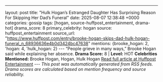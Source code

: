 ---
layout: post
title: "Hulk Hogan’s Estranged Daughter Has Surprising Reason For Skipping Her Dad’s Funeral"
date: 2025-08-07 12:38:48 +0000
categories: gossip
tags: [hogan, source-huffpost_entertainment, drama-hot]
drama_score: 8
primary_celebrity: hogan
source: huffpost_entertainment
source_url: "https://www.huffpost.com/entry/brooke-hogan-skips-dad-hulk-hogan-funeral_n_68936636e4b0d3424bc47638"
mentions: {brooke_hogan: 2, 'hogan: 4, 'hulk_hogan: 2} --- “People grieve in many ways,” Brooke Hogan said while explaining her absence. **Drama Score:** 8 | **Level:** HOT **Celebrities Mentioned:** Brooke Hogan, Hogan, Hulk Hogan [Read full article at Huffpost Entertainment](https://www.huffpost.com/entry/brooke-hogan-skips-dad-hulk-hogan-funeral_n_68936636e4b0d3424bc47638) --- *This post was automatically generated from RSS feeds. Drama scores are calculated based on mention frequency and source reliability.*